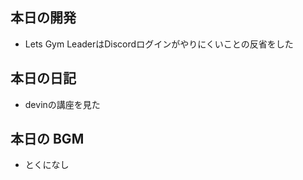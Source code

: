 ## 本日の開発

- Lets Gym LeaderはDiscordログインがやりにくいことの反省をした

## 本日の日記

- devinの講座を見た

## 本日の BGM

- とくになし
